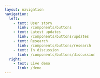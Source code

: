 ```yaml
---
layout: navigation
navigation:
  left:
    - text: User story
      link: /components/buttons
    - text: Latest updates
      link: /components/buttons/updates
    - text: Research
      link: /components/buttons/research
    - text: In discussion
      link: /components/buttons/discussion
  right:
    - text: Live demo
      link: /demo
---
```

